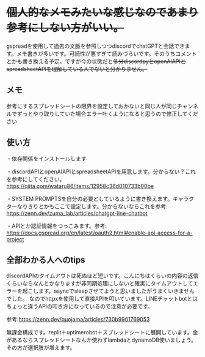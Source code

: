 # ~~個人的なメモみたいな感じなのであまり参考にしない方がいい。~~
gspreadを使用して過去の文脈を参照しつつdiscordでchatGPTと会話できます。メモ書きが多いです。可読性が悪すぎて読みづらいです。そのうちコメントとかも書き換える予定。ですが今の状態だと~~多分discordpyとopenAIAPIとspreadsheetAPIを理解している人でないと分かりません。~~

## メモ 
参考にするスプレッドシートの限界を設定しておかないと同じ人が同じチャンネルでずっとやり取りしていた場合エラー吐くようになると思うので修正してください

## 使い方
・依存関係をインストールします

・discordAPIとopenAIAPIとspreadsheetAPIを用意します。分からない？これを参考にしてください。
　https://qiita.com/wataru86/items/12958c36d010733b00be

・SYSTEM PROMPTSを自分の必要としているように書き換えます。キャラクターなりきりとかもここで設定します。分からないならこれを参考:
https://zenn.dev/zuma_lab/articles/chatgpt-line-chatbot

・APIとか認証情報をつっこみます。参考:
https://docs.gspread.org/en/latest/oauth2.html#enable-api-access-for-a-project

## 全部わかる人へのtips
discordAPIのタイムアウトは死ぬほど短いです。こんにちはくらいの内容の返信くらいならなんとかなりますが非同期処理にしないと確実にタイムアウトしてエラーを起こします。asyncでsleepさせてようと思いましたがうまくいきませんでした。
なのでhttpxを使用して直接APIを叩いています。LINEチャットbotとはちょっと違うAPIの叩き方になっているので注意が必要です。

参考:https://zenn.dev/quojama/articles/730b9901769053

無課金構成です。replit＋uptimerobot＋スプレッドシートに展開しています。金があるならスプレッドシートなんか使わずlambdaとdynamoDB使いましょう。その方が選択肢が増えます。





